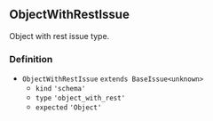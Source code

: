 ObjectWithRestIssue
-------------------

Object with rest issue type.

### Definition

*   `ObjectWithRestIssue` `extends BaseIssue<unknown>`
    *   `kind` `'schema'`
    *   `type` `'object_with_rest'`
    *   `expected` `'Object'`